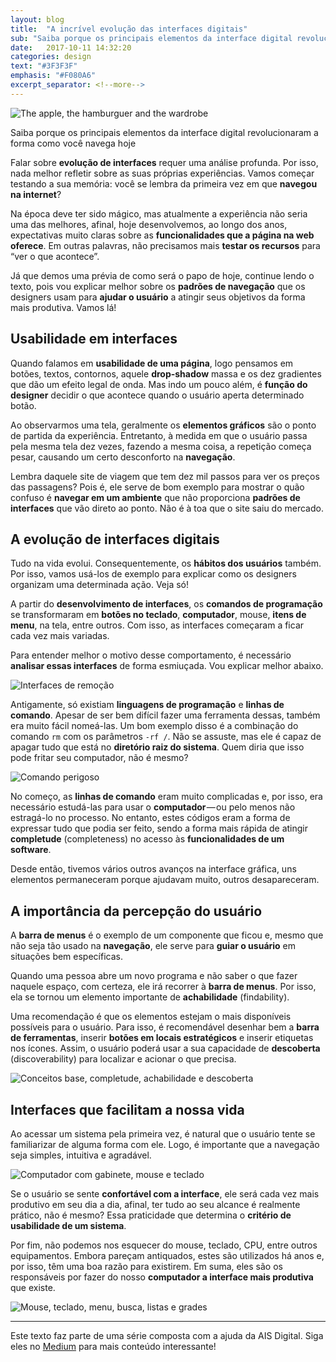 ```yaml
---
layout: blog
title:  "A incrível evolução das interfaces digitais"
sub: "Saiba porque os principais elementos da interface digital revolucionaram a forma como você navega hoje"
date:   2017-10-11 14:32:20
categories: design
text: "#3F3F3F"
emphasis: "#F080A6"
excerpt_separator: <!--more-->
---
```


![The apple, the hamburguer and the wardrobe](ahw-1-hero.png)

Saiba porque os principais elementos da interface digital revolucionaram a forma como você navega hoje

<!--more-->

Falar sobre **evolução de interfaces** requer uma análise profunda.
Por isso, nada melhor refletir sobre as suas próprias experiências.
Vamos começar testando a sua memória: você se lembra da primeira vez em que **navegou na internet**?

Na época deve ter sido mágico, mas atualmente a experiência não seria uma das melhores, afinal, hoje desenvolvemos, ao longo dos anos, expectativas muito claras sobre as **funcionalidades que a página na web oferece**.
Em outras palavras, não precisamos mais **testar os recursos** para “ver o que acontece”.

Já que demos uma prévia de como será o papo de hoje, continue lendo o texto, pois vou explicar melhor sobre os **padrões de navegação** que os designers usam para **ajudar o usuário** a atingir seus objetivos da forma mais produtiva.
Vamos lá!

## Usabilidade em interfaces

Quando falamos em **usabilidade de uma página**, logo pensamos em botões, textos, contornos, aquele **drop-shadow** massa e os dez gradientes que dão um efeito legal de onda.
Mas indo um pouco além, é **função do designer** decidir o que acontece quando o usuário aperta determinado botão.

Ao observarmos uma tela, geralmente os **elementos gráficos** são o ponto de partida da experiência.
Entretanto, à medida em que o usuário passa pela mesma tela dez vezes, fazendo a mesma coisa, a repetição começa pesar, causando um certo desconforto na **navegação**.

Lembra daquele site de viagem que tem dez mil passos para ver os preços das passagens?
Pois é, ele serve de bom exemplo para mostrar o quão confuso é **navegar em um ambiente** que não proporciona **padrões de interfaces** que vão direto ao ponto.
Não é à toa que o site saiu do mercado.

## A evolução de interfaces digitais

Tudo na vida evolui. Consequentemente, os **hábitos dos usuários** também.
Por isso, vamos usá-los de exemplo para explicar como os designers organizam uma determinada ação.
Veja só!

A partir do **desenvolvimento de interfaces**, os **comandos de programação** se transformaram em **botões no teclado**, **computador**, mouse, **itens de menu**, na tela, entre outros.
Com isso, as interfaces começaram a ficar cada vez mais variadas.

Para entender melhor o motivo desse comportamento, é necessário **analisar essas interfaces** de forma esmiuçada.
Vou explicar melhor abaixo.

![Interfaces de remoção](ahw-1-interactions.png)

Antigamente, só existiam **linguagens de programação** e **linhas de comando**.
Apesar de ser bem difícil fazer uma ferramenta dessas, também era muito fácil nomeá-las.
Um bom exemplo disso é a combinação do comando `rm` com os parâmetros `-rf /`.
Não se assuste, mas ele é capaz de apagar tudo que está no **diretório raiz do sistema**.
Quem diria que isso pode fritar seu computador, não é mesmo?

![Comando perigoso](ahw-1-rmrf.png)

No começo, as **linhas de comando** eram muito complicadas e, por isso, era necessário estudá-las para usar o **computador** — ou pelo menos não estragá-lo no processo.
No entanto, estes códigos eram a forma de expressar tudo que podia ser feito, sendo a forma mais rápida de atingir **completude** (completeness) no acesso às **funcionalidades de um software**.

Desde então, tivemos vários outros avanços na interface gráfica, uns elementos permaneceram porque ajudavam muito, outros desapareceram.

## A importância da percepção do usuário

A **barra de menus** é o exemplo de um componente que ficou e, mesmo que não seja tão usado na **navegação**, ele serve para **guiar o usuário** em situações bem específicas.

Quando uma pessoa abre um novo programa e não saber o que fazer naquele espaço, com certeza, ele irá recorrer à **barra de menus**.
Por isso, ela se tornou um elemento importante de **achabilidade** (findability).

Uma recomendação é que os elementos estejam o mais disponíveis possíveis para o usuário.
Para isso, é recomendável desenhar bem a **barra de ferramentas**, inserir **botões em locais estratégicos** e inserir etiquetas nos ícones.
Assim, o usuário poderá usar a sua capacidade de **descoberta** (discoverability) para localizar e acionar o que precisa.

![Conceitos base, completude, achabilidade e descoberta](ahw-1-cards.png)

## Interfaces que facilitam a nossa vida

Ao acessar um sistema pela primeira vez, é natural que o usuário tente se familiarizar de alguma forma com ele.
Logo, é importante que a navegação seja simples, intuitiva e agradável.

![Computador com gabinete, mouse e teclado](ahw-1-pc.png)

Se o usuário se sente **confortável com a interface**, ele será cada vez mais produtivo em seu dia a dia, afinal, ter tudo ao seu alcance é realmente prático, não é mesmo?
Essa praticidade que determina o **critério de usabilidade de um sistema**.

Por fim, não podemos nos esquecer do mouse, teclado, CPU, entre outros equipamentos.
Embora pareçam antiquados, estes são utilizados há anos e, por isso, têm uma boa razão para existirem.
Em suma, eles são os responsáveis por fazer do nosso **computador a interface mais produtiva** que existe.

![Mouse, teclado, menu, busca, listas e grades](ahw-1-elements.png)

---

Este texto faz parte de uma série composta com a ajuda da AIS Digital. Siga eles no [Medium](https://medium.com/aisdigital) para mais conteúdo interessante!
